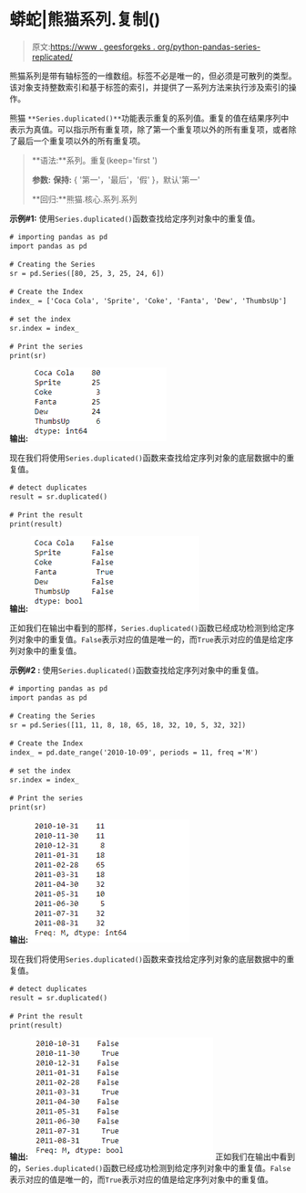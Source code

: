 # 蟒蛇|熊猫系列.复制()

> 原文:[https://www . geesforgeks . org/python-pandas-series-replicated/](https://www.geeksforgeeks.org/python-pandas-series-duplicated/)

熊猫系列是带有轴标签的一维数组。标签不必是唯一的，但必须是可散列的类型。该对象支持整数索引和基于标签的索引，并提供了一系列方法来执行涉及索引的操作。

熊猫 `**Series.duplicated()**`功能表示重复的系列值。重复的值在结果序列中表示为真值。可以指示所有重复项，除了第一个重复项以外的所有重复项，或者除了最后一个重复项以外的所有重复项。

> **语法:**系列。重复(keep='first ')
> 
> **参数:**
> **保持:** { '第一'，'最后'，'假' }，默认'第一'
> 
> **回归:**熊猫.核心.系列.系列

**示例#1:** 使用`Series.duplicated()`函数查找给定序列对象中的重复值。

```
# importing pandas as pd
import pandas as pd

# Creating the Series
sr = pd.Series([80, 25, 3, 25, 24, 6])

# Create the Index
index_ = ['Coca Cola', 'Sprite', 'Coke', 'Fanta', 'Dew', 'ThumbsUp']

# set the index
sr.index = index_

# Print the series
print(sr)
```

**输出:**
![](img/106ef1493646a7192f479e267f23abf9.png)

现在我们将使用`Series.duplicated()`函数来查找给定序列对象的底层数据中的重复值。

```
# detect duplicates
result = sr.duplicated()

# Print the result
print(result)
```

**输出:**
![](img/25975ab6d793db29cce6c439e48d7e45.png)

正如我们在输出中看到的那样，`Series.duplicated()`函数已经成功检测到给定序列对象中的重复值。`False`表示对应的值是唯一的，而`True`表示对应的值是给定序列对象中的重复值。

**示例#2 :** 使用`Series.duplicated()`函数查找给定序列对象中的重复值。

```
# importing pandas as pd
import pandas as pd

# Creating the Series
sr = pd.Series([11, 11, 8, 18, 65, 18, 32, 10, 5, 32, 32])

# Create the Index
index_ = pd.date_range('2010-10-09', periods = 11, freq ='M')

# set the index
sr.index = index_

# Print the series
print(sr)
```

**输出:**
![](img/21921ada03d0d188261de98782098034.png)

现在我们将使用`Series.duplicated()`函数来查找给定序列对象的底层数据中的重复值。

```
# detect duplicates
result = sr.duplicated()

# Print the result
print(result)
```

**输出:**
![](img/3980be61a6e5924ee9721ce25f43f4d7.png)
正如我们在输出中看到的，`Series.duplicated()`函数已经成功检测到给定序列对象中的重复值。`False`表示对应的值是唯一的，而`True`表示对应的值是给定序列对象中的重复值。